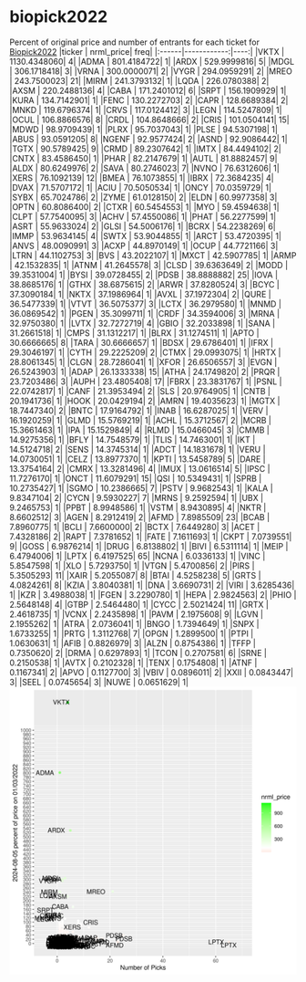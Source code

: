 # biopick2022
Percent of original price and number of entrants for each ticket for [Biopick2022](https://twitter.com/hashtag/Biopick2022)
|ticker |   nrml_price| freq|
|:------|------------:|----:|
|VKTX   | 1130.4348060|    4|
|ADMA   |  801.4184722|    1|
|ARDX   |  529.9999816|    5|
|MDGL   |  306.1718418|    3|
|VRNA   |  300.0000071|    2|
|VYGR   |  294.0959291|    2|
|MREO   |  243.7500023|   21|
|MIRM   |  241.3793132|    1|
|LQDA   |  226.0780388|    2|
|AXSM   |  220.2488136|    4|
|CABA   |  171.2401012|    6|
|SRPT   |  156.1909929|    1|
|KURA   |  134.7142901|    1|
|FENC   |  130.2272703|    2|
|CAPR   |  128.6689384|    2|
|MNKD   |  119.6796374|    1|
|CRVS   |  117.0124412|    3|
|LEGN   |  114.5247809|    1|
|OCUL   |  106.8866576|    8|
|CRDL   |  104.8648666|    2|
|CRIS   |  101.0504141|   15|
|MDWD   |   98.9709439|    1|
|PLRX   |   95.7037043|    1|
|PLSE   |   94.5307198|    1|
|ABUS   |   93.0591205|    8|
|NGENF  |   92.9577424|    2|
|ASND   |   92.9086442|    1|
|TGTX   |   90.5789425|    9|
|CRMD   |   89.2307642|    1|
|IMTX   |   84.4494102|    2|
|CNTX   |   83.4586450|    1|
|PHAR   |   82.2147679|    1|
|AUTL   |   81.8882457|    9|
|ALDX   |   80.6249976|    2|
|SAVA   |   80.2746023|    7|
|NVNO   |   76.6312606|    1|
|XERS   |   76.1092139|   12|
|BMEA   |   76.1073855|    1|
|IBRX   |   72.3684235|    4|
|DVAX   |   71.5707172|    1|
|ACIU   |   70.5050534|    1|
|ONCY   |   70.0359729|    1|
|SYBX   |   65.7024786|    2|
|ZYME   |   61.0128150|    2|
|ELDN   |   60.9977358|    3|
|OPTN   |   60.8086400|    2|
|CTXR   |   60.5454553|    1|
|MYO    |   59.4594638|    1|
|CLPT   |   57.7540095|    3|
|ACHV   |   57.4550086|    1|
|PHAT   |   56.2277599|    1|
|ASRT   |   55.9633024|    2|
|GLSI   |   54.5006176|    1|
|BCRX   |   54.2238269|    6|
|IMMP   |   53.9634145|    4|
|SWTX   |   53.9044855|    1|
|ARCT   |   53.4720395|    1|
|ANVS   |   48.0090991|    3|
|ACXP   |   44.8970149|    1|
|OCUP   |   44.7721166|    3|
|LTRN   |   44.1102753|    3|
|BVS    |   43.2022107|    1|
|MXCT   |   42.5907785|    1|
|ARMP   |   42.1532835|    1|
|ATNM   |   41.2645578|    3|
|CLSD   |   39.6363649|    2|
|MODD   |   39.3531004|    1|
|BYSI   |   39.0728455|    2|
|PDSB   |   38.8888882|   25|
|IOVA   |   38.8685176|    1|
|GTHX   |   38.6875615|    2|
|ARWR   |   37.8280524|    3|
|BCYC   |   37.3090184|    1|
|NKTX   |   37.1986964|    1|
|AVXL   |   37.1972304|    2|
|QURE   |   36.5477339|    1|
|VTVT   |   36.5075377|    3|
|LCTX   |   36.2979580|    1|
|MNMD   |   36.0869542|    1|
|PGEN   |   35.3099711|    1|
|CRDF   |   34.3594006|    3|
|MRNA   |   32.9750380|    1|
|LVTX   |   32.7272719|    4|
|GBIO   |   32.2033898|    1|
|SANA   |   31.2661518|    1|
|CMPS   |   31.1312217|    1|
|BLRX   |   31.1274511|    1|
|APTO   |   30.6666665|    8|
|TARA   |   30.6666657|    1|
|BDSX   |   29.6786401|    1|
|IFRX   |   29.3046197|    1|
|CYTH   |   29.2225209|    2|
|CTMX   |   29.0993075|    1|
|HRTX   |   28.8061345|    1|
|CLGN   |   28.7286041|    1|
|XFOR   |   26.6506557|    3|
|EVGN   |   26.5243903|    1|
|ADAP   |   26.1333338|   15|
|ATHA   |   24.1749820|    2|
|PRQR   |   23.7203486|    3|
|AUPH   |   23.4805408|   17|
|FBRX   |   23.3831767|    1|
|PSNL   |   22.0742817|    1|
|CANF   |   21.3953494|    2|
|SLS    |   20.9764905|    1|
|CNTB   |   20.1941736|    1|
|HOOK   |   20.0429194|    2|
|AMRN   |   19.4035623|    1|
|MGTX   |   18.7447340|    2|
|BNTC   |   17.9164792|    1|
|INAB   |   16.6287025|    1|
|VERV   |   16.1920259|    1|
|GLMD   |   15.5769219|    1|
|ACHL   |   15.3712567|    2|
|MCRB   |   15.3661463|    1|
|IPA    |   15.1529849|    4|
|RLMD   |   15.0466045|    3|
|CMMB   |   14.9275356|    1|
|BFLY   |   14.7548579|    1|
|TLIS   |   14.7463001|    1|
|IKT    |   14.5124718|    2|
|SENS   |   14.3745314|    1|
|ADCT   |   14.1831678|    1|
|VERU   |   14.0730051|    1|
|CELZ   |   13.8977370|    1|
|KPTI   |   13.5458789|    5|
|DARE   |   13.3754164|    2|
|CMRX   |   13.3281496|    4|
|IMUX   |   13.0616514|    5|
|IPSC   |   11.7276170|    1|
|ONCT   |   11.6079291|   15|
|QSI    |   10.5349431|    1|
|SPRB   |   10.2735427|    1|
|SGMO   |   10.2386665|    7|
|PSTV   |    9.9682543|    1|
|KALA   |    9.8347104|    2|
|CYCN   |    9.5930227|    7|
|MRNS   |    9.2592594|    1|
|UBX    |    9.2465753|    1|
|PPBT   |    8.9948586|    1|
|VSTM   |    8.9430895|    4|
|NKTR   |    8.6602512|    3|
|AGEN   |    8.2912419|    2|
|AFMD   |    7.8985509|   23|
|BCAB   |    7.8960775|    1|
|BCLI   |    7.6600000|    2|
|BCTX   |    7.6449280|    3|
|ACET   |    7.4328186|    2|
|RAPT   |    7.3781652|    1|
|FATE   |    7.1611693|    1|
|CKPT   |    7.0739551|    9|
|GOSS   |    6.9876214|    1|
|DRUG   |    6.8138802|    1|
|BIVI   |    6.5311114|    1|
|MEIP   |    6.4794006|    1|
|LPTX   |    6.4197525|   65|
|NCNA   |    6.0336133|    1|
|VINC   |    5.8547598|    1|
|XLO    |    5.7293750|    1|
|VTGN   |    5.4700856|    2|
|PIRS   |    5.3505293|   11|
|XAIR   |    5.2055087|    8|
|BTAI   |    4.5258238|    5|
|GRTS   |    4.0824261|    8|
|KZIA   |    3.8040381|    1|
|DNA    |    3.6690731|    2|
|VIRI   |    3.6285436|    1|
|KZR    |    3.4988038|    1|
|FGEN   |    3.2290780|    1|
|HEPA   |    2.9824563|    2|
|PHIO   |    2.5648148|    4|
|GTBP   |    2.5464480|    1|
|CYCC   |    2.5021424|   11|
|GRTX   |    2.4618735|    1|
|VCNX   |    2.2435898|    1|
|PAVM   |    2.1975608|    9|
|LGVN   |    2.1955262|    1|
|ATRA   |    2.0736041|    1|
|BNGO   |    1.7394649|    1|
|SNPX   |    1.6733255|    1|
|PRTG   |    1.3112768|    7|
|OPGN   |    1.2899500|    1|
|PTPI   |    1.0630631|    1|
|AFIB   |    0.8826979|    3|
|ALZN   |    0.8754386|    1|
|TFFP   |    0.7350620|    2|
|DRMA   |    0.6297893|    1|
|TCON   |    0.2707581|    6|
|SRNE   |    0.2150538|    1|
|AVTX   |    0.2102328|    1|
|TENX   |    0.1754808|    1|
|ATNF   |    0.1167341|    2|
|APVO   |    0.1127700|    3|
|VBIV   |    0.0896011|    2|
|XXII   |    0.0843447|    3|
|SEEL   |    0.0745654|    3|
|NUWE   |    0.0651629|    1|
![retvspicks](biopicks.png?raw=true)
